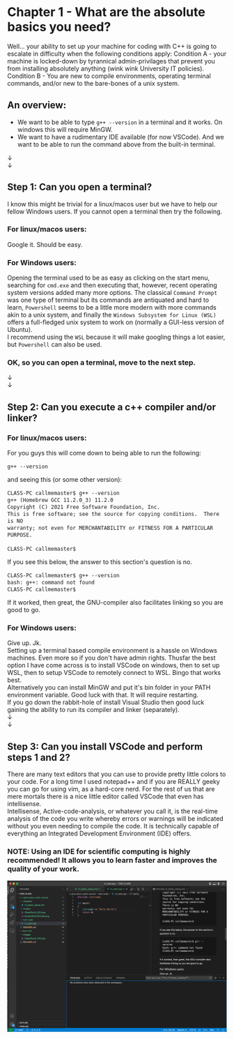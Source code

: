 # Chapter 1 - What are the absolute basics you need?
Well... your ability to set up your machine for coding with C++ is going to escalate in difficulty when the following conditions apply: Condition A - your machine is locked-down by tyrannical admin-privilages that prevent you from installing absolutely anything (wink wink University IT policies). Condition B - You are new to compile environments, operating terminal commands, and/or new to the bare-bones of a unix system.

## An overview:
- We want to be able to type ```g++ --version``` in a terminal and it works. On windows this will require MinGW.
- We want to have a rudimentary IDE available (for now VSCode). And we want to be able to run the command above from the built-in terminal.  

↓  
↓  
## Step 1: Can you open a terminal?
I know this might be trivial for a linux/macos user but we have to help our fellow Windows users. If you cannot open a terminal then try the following.

### For linux/macos users: 
Google it. Should be easy.

### For Windows users:  
Opening the terminal used to be as easy as clicking on the start menu, searching for `cmd.exe` and then executing that, however, recent operating system versions added many more options. The classical `Command Prompt` was one type of terminal but its commands are antiquated and hard to learn, `Powershell` seems to be a little more modern with more commands akin to a unix system, and finally the `Windows Subsystem for Linux (WSL)` offers a full-fledged unix system to work on (normally a GUI-less version of Ubuntu).  
I recommend using the `WSL` because it will make googling things a lot easier, but `Powershell` can also be used.  
  
### OK, so you can open a terminal, move to the next step.
↓  
↓

## Step 2: Can you execute a c++ compiler and/or linker?

### For linux/macos users:
For you guys this will come down to being able to run the following:
```
g++ --version
```
and seeing this (or some other version):
```
CLASS-PC callmemaster$ g++ --version
g++ (Homebrew GCC 11.2.0_3) 11.2.0
Copyright (C) 2021 Free Software Foundation, Inc.
This is free software; see the source for copying conditions.  There is NO
warranty; not even for MERCHANTABILITY or FITNESS FOR A PARTICULAR PURPOSE.

CLASS-PC callmemaster$ 
```
If you see this below, the answer to this section's question is no.
```
CLASS-PC callmemaster$ g++ --version
bash: g++: command not found
CLASS-PC callmemaster$
```

If it worked, then great, the GNU-compiler also facilitates linking so you are good to go.

### For Windows users:
Give up. Jk.  
Setting up a terminal based compile environment is a hassle on Windows machines. Even more so if you don't have admin rights. Thusfar the best option I have come across is to install VSCode on windows, then to set up WSL, then to setup VSCode to remotely connect to WSL. Bingo that works best.  
Alternatively you can install MinGW and put it's bin folder in your PATH environment variable. Good luck with that. It will require restarting.  
If you go down the rabbit-hole of install Visual Studio then good luck gaining the ability to run its compiler and linker (separately).  
↓  
↓
## Step 3: Can you install VSCode and perform steps 1 and 2?
There are many text editors that you can use to provide pretty little colors to your code. For a long time I used notepad++ and if you are REALLY geeky you can go for using vim, as a hard-core nerd. For the rest of us that are mere mortals there is a nice little editor called VSCode that even has intellisense.  
Intellisense, Active-code-analysis, or whatever you call it, is the real-time analysis of the code you write whereby errors or warnings will be indicated without you even needing to compile the code. It is technically capable of everything an Integrated Development Environment (IDE) offers.  


### NOTE: Using an IDE for scientific computing is highly recommended! It allows you to learn faster and improves the quality of your work.

![alt text](../images/ScreenShotVSCode1.png)